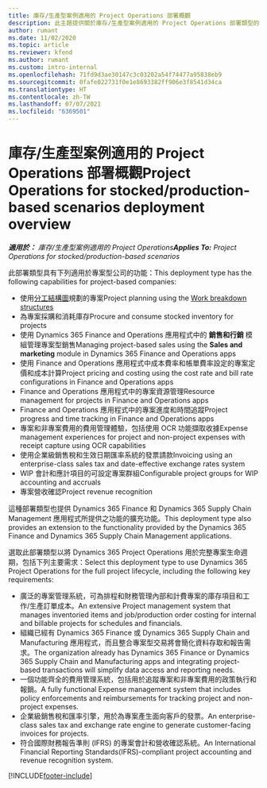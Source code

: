 ```yaml
---
title: 庫存/生產型案例適用的 Project Operations 部署概觀
description: 此主題提供關於庫存/生產型案例適用的 Project Operations 部署類型的資訊。
author: rumant
ms.date: 11/02/2020
ms.topic: article
ms.reviewer: kfend
ms.author: rumant
ms.custom: intro-internal
ms.openlocfilehash: 71fd9d3ae30147c3c03202a54f74477a95838eb9
ms.sourcegitcommit: 0fafe022731f0e1e8693382ff906e3f8541d34ca
ms.translationtype: HT
ms.contentlocale: zh-TW
ms.lasthandoff: 07/07/2021
ms.locfileid: "6369501"
---
```

# <a name="project-operations-for-stockedproduction-based-scenarios-deployment-overview"></a><span data-ttu-id="58b48-103">庫存/生產型案例適用的 Project Operations 部署概觀</span><span class="sxs-lookup"><span data-stu-id="58b48-103">Project Operations for stocked/production-based scenarios deployment overview</span></span>

<span data-ttu-id="58b48-104">_**適用於：** 庫存/生產型案例適用的 Project Operations_</span><span class="sxs-lookup"><span data-stu-id="58b48-104">_**Applies To:** Project Operations for stocked/production-based scenarios_</span></span>


<span data-ttu-id="58b48-105">此部署類型具有下列適用於專案型公司的功能：</span><span class="sxs-lookup"><span data-stu-id="58b48-105">This deployment type has the following capabilities for project-based companies:</span></span>

- <span data-ttu-id="58b48-106">使用[分工結構圖](work-breakdown-structures.md)規劃的專案</span><span class="sxs-lookup"><span data-stu-id="58b48-106">Project planning using the [Work breakdown structures](work-breakdown-structures.md)</span></span>
- <span data-ttu-id="58b48-107">為專案採購和消耗庫存</span><span class="sxs-lookup"><span data-stu-id="58b48-107">Procure and consume stocked inventory for projects</span></span>
- <span data-ttu-id="58b48-108">使用 Dynamics 365 Finance and Operations 應用程式中的 **銷售和行銷** 模組管理專案型銷售</span><span class="sxs-lookup"><span data-stu-id="58b48-108">Managing project-based sales using the **Sales and marketing** module in Dynamics 365 Finance and Operations apps</span></span>
- <span data-ttu-id="58b48-109">使用 Finance and Operations 應用程式中成本費率和帳單費率設定的專案定價和成本計算</span><span class="sxs-lookup"><span data-stu-id="58b48-109">Project pricing and costing using the cost rate and bill rate configurations in Finance and Operations apps</span></span>
- <span data-ttu-id="58b48-110">Finance and Operations 應用程式中的專案資源管理</span><span class="sxs-lookup"><span data-stu-id="58b48-110">Resource management for projects in Finance and Operations apps</span></span>
- <span data-ttu-id="58b48-111">Finance and Operations 應用程式中的專案進度和時間追蹤</span><span class="sxs-lookup"><span data-stu-id="58b48-111">Project progress and time tracking in Finance and Operations apps</span></span>
- <span data-ttu-id="58b48-112">專案和非專案費用的費用管理體驗，包括使用 OCR 功能擷取收據</span><span class="sxs-lookup"><span data-stu-id="58b48-112">Expense management experiences for project and non-project expenses with receipt capture using OCR capabilities</span></span>
- <span data-ttu-id="58b48-113">使用企業級銷售稅和生效日期匯率系統的發票請款</span><span class="sxs-lookup"><span data-stu-id="58b48-113">Invoicing using an enterprise-class sales tax and date-effective exchange rates system</span></span>
- <span data-ttu-id="58b48-114">WIP 會計和應計項目的可設定專案群組</span><span class="sxs-lookup"><span data-stu-id="58b48-114">Configurable project groups for WIP accounting and accruals</span></span>
- <span data-ttu-id="58b48-115">專案營收確認</span><span class="sxs-lookup"><span data-stu-id="58b48-115">Project revenue recognition</span></span>

<span data-ttu-id="58b48-116">這種部署類型也提供 Dynamics 365 Finance 和 Dynamics 365 Supply Chain Management 應用程式所提供之功能的擴充功能。</span><span class="sxs-lookup"><span data-stu-id="58b48-116">This deployment type also provides an extension to the functionality provided by the Dynamics 365 Finance and Dynamics 365 Supply Chain Management applications.</span></span>

<span data-ttu-id="58b48-117">選取此部署類型以將 Dynamics 365 Project Operations 用於完整專案生命週期，包括下列主要需求：</span><span class="sxs-lookup"><span data-stu-id="58b48-117">Select this deployment type to use Dynamics 365 Project Operations for the full project lifecycle, including the following key requirements:</span></span>

- <span data-ttu-id="58b48-118">廣泛的專案管理系統，可為排程和財務管理內部和計費專案的庫存項目和工作/生產訂單成本。</span><span class="sxs-lookup"><span data-stu-id="58b48-118">An extensive Project management system that manages inventoried items and job/production order costing for internal and billable projects for schedules and financials.</span></span>
- <span data-ttu-id="58b48-119">組織已經有 Dynamics 365 Finance 或 Dynamics 365 Supply Chain and Manufacturing 應用程式，而且整合專案型交易將會簡化資料存取和報告需求。</span><span class="sxs-lookup"><span data-stu-id="58b48-119">The organization already has Dynamics 365 Finance or Dynamics 365 Supply Chain and Manufacturing apps and integrating project-based transactions will simplify data access and reporting needs.</span></span>
- <span data-ttu-id="58b48-120">一個功能齊全的費用管理系統，包括用於追蹤專案和非專案費用的政策執行和報銷。</span><span class="sxs-lookup"><span data-stu-id="58b48-120">A fully functional Expense management system that includes policy enforcements and reimbursements for tracking project and non-project expenses.</span></span>
- <span data-ttu-id="58b48-121">企業級銷售稅和匯率引擎，用於為專案產生面向客戶的發票。</span><span class="sxs-lookup"><span data-stu-id="58b48-121">An enterprise-class sales tax and exchange rate engine to generate customer-facing invoices for projects.</span></span>
- <span data-ttu-id="58b48-122">符合國際財務報告準則 (IFRS) 的專案會計和營收確認系統。</span><span class="sxs-lookup"><span data-stu-id="58b48-122">An International Financial Reporting Standards(IFRS)-compliant project accounting and revenue recognition system.</span></span>



[!INCLUDE[footer-include](../includes/footer-banner.md)]